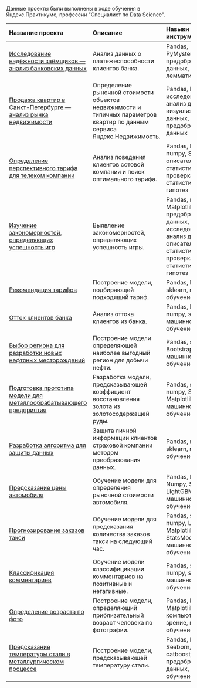 Данные проекты были выполнены в ходе обучения в Яндекс.Практикуме, профессии "Специалист по Data Science".

| Название проекта | Описание | Навыки и инструменты |
| :---------------------- | :---------------------- | :---------------------- |
| [Исследование надёжности заёмщиков — анализ банковских данных](borrowers-reliability) | Анализ данных о платежеспособности клиентов банка. | Pandas, PyMystem3, предобработка данных, лемматизация|
| [Продажа квартир в Санкт-Петербурге — анализ рынка недвижимости](apartments-sales) | Определение рыночной стоимости объектов недвижимости и типичных параметров квартир по данным сервиса Яндекс.Недвижимость. | Pandas, Matplotlib, исследовательский анализ данных, визуализация данных, предобработка данных |
| [Определение перспективного тарифа для телеком компании](telecom-tariff) | Анализ поведения клиентов сотовой компании и поиск оптимального тарифа. | Pandas, Matplotlib, numpy, SciPy, описательная статистика, проверка статистических гипотез|
| [Изучение закономерностей, определяющих успешность игр](games-historical-data) | Выявление закономерностей, определяющих успешность игры. | Pandas, numpy, Matplotlib, SciPy, предобработка данных, исследовательский анализ данных, описательная статистика, проверка статистических гипотез |
| [Рекомендация тарифов](telecom-tariff-recomendation) | Построение модели, подбирающей подходящий тариф.  | Pandas, Matplotlib, sklearn, машинное обучение |
| [Отток клиентов банка](banl-clients-outflow) | Анализ оттока клиентов из банка. | Pandas, Matplotlib, numpy, sklearn, машинное обучение |
| [Выбор региона для разработки новых нефтяных месторождений](choosing-oil-field) | Построение модели определяющей наиболее выгодный регион для добычи нефти. | Pandas, sklearn, Bootstrap, машинное обучение |
| [Подготовка прототипа модели для металлообрабатывающего предприятия](model-for-metallworking) | Разработка модели, предсказывающей коэффициент восстановления золота из золотосодержащей руды. | Pandas, sklearn, numpy, Seaborn, Matplotlib, машинное обучение |
| [Разработка алгоритма для защиты данных](data-protection) | Защита личной информации клиентов страховой компании методом преобразования данных. | Pandas, numpy, sklearn, машинное обучение |
| [Предсказание цены автомобиля](car-cost) | Обучение модели для определения рыночной стоимости автомобиля. | Pandas, Matplotlib, Numpy, Sklearn, LIghtGBM, машинное обучение |
| [Прогнозирование заказов такси](taxi-orders) | Обучение модели для предсказания количества заказов такси на следующий час. | Pandas, sklearn, numpy, LightGBM, Matplotlib, StatsModels, машинное обучение |
| [Классификация комментариев](toxic-comments) | Обучение модели классифицикации комментариев на позитивные и негативные. | Pandas, sklearn, numpy, spacy, машинное обучение|
| [Определение возраста по фото](photo-age) | Построение модели, определяющий приблизительный возраст человека по фотографии. | Pandas, keras, Matplotlib, компьютерное зрение, машинное обучение|
| [Предсказание температуры стали в металлургическом процессе](steel) | Построение модели, предсказывающей температуру стали. | Pandas, Matplotlib, Seaborn, sklearn, catboost, numpy, предобработка данных, машинное обучение |
